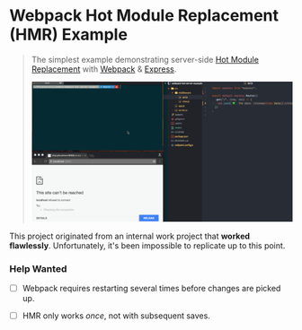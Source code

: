 # Webpack Hot Module Replacement (HMR) Example

> The simplest example demonstrating server-side [Hot Module Replacement][hmr]
> with [Webpack][webpack] & [Express][express].
>
> ![Latest Demo](hmr.gif)

This project originated from an internal work project that **worked flawlessly**.
Unfortunately, it's been impossible to replicate up to this point.


### Help Wanted

- [ ] Webpack requires restarting several times before changes are picked up.
- [ ] HMR only works _once_, not with subsequent saves.


[express]: http://expressjs.com/
[hmr]: https://webpack.github.io/docs/hot-module-replacement.html
[webpack]: http://webpack.github.io/
